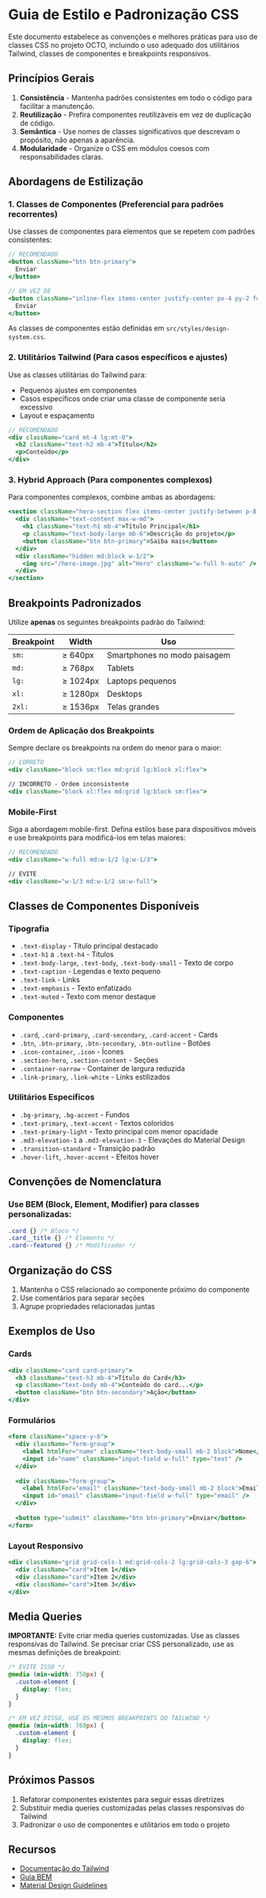 # Guia de Estilo e Padronização CSS

Este documento estabelece as convenções e melhores práticas para uso de classes CSS no projeto OCTO, incluindo o uso adequado dos utilitários Tailwind, classes de componentes e breakpoints responsivos.

## Princípios Gerais

1. **Consistência** - Mantenha padrões consistentes em todo o código para facilitar a manutenção.
2. **Reutilização** - Prefira componentes reutilizáveis em vez de duplicação de código.
3. **Semântica** - Use nomes de classes significativos que descrevam o propósito, não apenas a aparência.
4. **Modularidade** - Organize o CSS em módulos coesos com responsabilidades claras.

## Abordagens de Estilização

### 1. Classes de Componentes (Preferencial para padrões recorrentes)

Use classes de componentes para elementos que se repetem com padrões consistentes:

```jsx
// RECOMENDADO
<button className="btn btn-primary">
  Enviar
</button>

// EM VEZ DE
<button className="inline-flex items-center justify-center px-4 py-2 font-medium rounded-lg bg-primary-400 text-white hover:bg-primary-500 focus:ring-2 focus:ring-primary-400 focus:ring-offset-2">
  Enviar
</button>
```

As classes de componentes estão definidas em `src/styles/design-system.css`.

### 2. Utilitários Tailwind (Para casos específicos e ajustes)

Use as classes utilitárias do Tailwind para:
- Pequenos ajustes em componentes
- Casos específicos onde criar uma classe de componente seria excessivo
- Layout e espaçamento

```jsx
// RECOMENDADO
<div className="card mt-4 lg:mt-0">
  <h2 className="text-h2 mb-4">Título</h2>
  <p>Conteúdo</p>
</div>
```

### 3. Hybrid Approach (Para componentes complexos)

Para componentes complexos, combine ambas as abordagens:

```jsx
<section className="hero-section flex items-center justify-between p-8 lg:p-12">
  <div className="text-content max-w-md">
    <h1 className="text-h1 mb-4">Título Principal</h1>
    <p className="text-body-large mb-6">Descrição do projeto</p>
    <button className="btn btn-primary">Saiba mais</button>
  </div>
  <div className="hidden md:block w-1/2">
    <img src="/hero-image.jpg" alt="Hero" className="w-full h-auto" />
  </div>
</section>
```

## Breakpoints Padronizados

Utilize **apenas** os seguintes breakpoints padrão do Tailwind:

| Breakpoint | Width      | Uso                    |
|------------|------------|------------------------|
| `sm:`      | ≥ 640px    | Smartphones no modo paisagem |
| `md:`      | ≥ 768px    | Tablets                |
| `lg:`      | ≥ 1024px   | Laptops pequenos       |
| `xl:`      | ≥ 1280px   | Desktops               |
| `2xl:`     | ≥ 1536px   | Telas grandes          |

### Ordem de Aplicação dos Breakpoints

Sempre declare os breakpoints na ordem do menor para o maior:

```jsx
// CORRETO
<div className="block sm:flex md:grid lg:block xl:flex">

// INCORRETO - Ordem inconsistente
<div className="block xl:flex md:grid lg:block sm:flex">
```

### Mobile-First

Siga a abordagem mobile-first. Defina estilos base para dispositivos móveis e use breakpoints para modificá-los em telas maiores:

```jsx
// RECOMENDADO
<div className="w-full md:w-1/2 lg:w-1/3">

// EVITE
<div className="w-1/3 md:w-1/2 sm:w-full">
```

## Classes de Componentes Disponíveis

### Tipografia

- `.text-display` - Título principal destacado
- `.text-h1` a `.text-h4` - Títulos
- `.text-body-large`, `.text-body`, `.text-body-small` - Texto de corpo
- `.text-caption` - Legendas e texto pequeno
- `.text-link` - Links
- `.text-emphasis` - Texto enfatizado
- `.text-muted` - Texto com menor destaque

### Componentes

- `.card`, `.card-primary`, `.card-secondary`, `.card-accent` - Cards
- `.btn`, `.btn-primary`, `.btn-secondary`, `.btn-outline` - Botões
- `.icon-container`, `.icon` - Ícones
- `.section-hero`, `.section-content` - Seções
- `.container-narrow` - Container de largura reduzida
- `.link-primary`, `.link-white` - Links estilizados

### Utilitários Específicos

- `.bg-primary`, `.bg-accent` - Fundos
- `.text-primary`, `.text-accent` - Textos coloridos
- `.text-primary-light` - Texto principal com menor opacidade
- `.md3-elevation-1` a `.md3-elevation-3` - Elevações do Material Design
- `.transition-standard` - Transição padrão
- `.hover-lift`, `.hover-accent` - Efeitos hover

## Convenções de Nomenclatura

### Use BEM (Block, Element, Modifier) para classes personalizadas:

```css
.card {} /* Bloco */
.card__title {} /* Elemento */
.card--featured {} /* Modificador */
```

## Organização do CSS

1. Mantenha o CSS relacionado ao componente próximo do componente
2. Use comentários para separar seções
3. Agrupe propriedades relacionadas juntas

## Exemplos de Uso

### Cards

```jsx
<div className="card card-primary">
  <h3 className="text-h3 mb-4">Título do Card</h3>
  <p className="text-body mb-4">Conteúdo do card...</p>
  <button className="btn btn-secondary">Ação</button>
</div>
```

### Formulários

```jsx
<form className="space-y-6">
  <div className="form-group">
    <label htmlFor="name" className="text-body-small mb-2 block">Nome</label>
    <input id="name" className="input-field w-full" type="text" />
  </div>
  
  <div className="form-group">
    <label htmlFor="email" className="text-body-small mb-2 block">Email</label>
    <input id="email" className="input-field w-full" type="email" />
  </div>
  
  <button type="submit" className="btn btn-primary">Enviar</button>
</form>
```

### Layout Responsivo

```jsx
<div className="grid grid-cols-1 md:grid-cols-2 lg:grid-cols-3 gap-6">
  <div className="card">Item 1</div>
  <div className="card">Item 2</div>
  <div className="card">Item 3</div>
</div>
```

## Media Queries

**IMPORTANTE:** Evite criar media queries customizadas. Use as classes responsivas do Tailwind. Se precisar criar CSS personalizado, use as mesmas definições de breakpoint:

```css
/* EVITE ISSO */
@media (min-width: 750px) {
  .custom-element {
    display: flex;
  }
}

/* EM VEZ DISSO, USE OS MESMOS BREAKPOINTS DO TAILWIND */
@media (min-width: 768px) {
  .custom-element {
    display: flex;
  }
}
```

## Próximos Passos

1. Refatorar componentes existentes para seguir essas diretrizes
2. Substituir media queries customizadas pelas classes responsivas do Tailwind
3. Padronizar o uso de componentes e utilitários em todo o projeto

## Recursos

- [Documentação do Tailwind](https://tailwindcss.com/docs)
- [Guia BEM](http://getbem.com/introduction/)
- [Material Design Guidelines](https://material.io/design) 